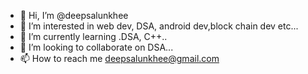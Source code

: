 - 👋 Hi, I’m @deepsalunkhee
- 👀 I’m interested in web dev, DSA, android dev,block chain dev etc...
- 🌱 I’m currently learning .DSA, C++..
- 💞️ I’m looking to collaborate on DSA...
- 📫 How to reach me deepsalunkhee@gmail.com

<!---
deepsalunkhee/deepsalunkhee is a ✨ special ✨ repository because its `README.md` (this file) appears on your GitHub profile.
You can click the Preview link to take a look at your changes.
--->
